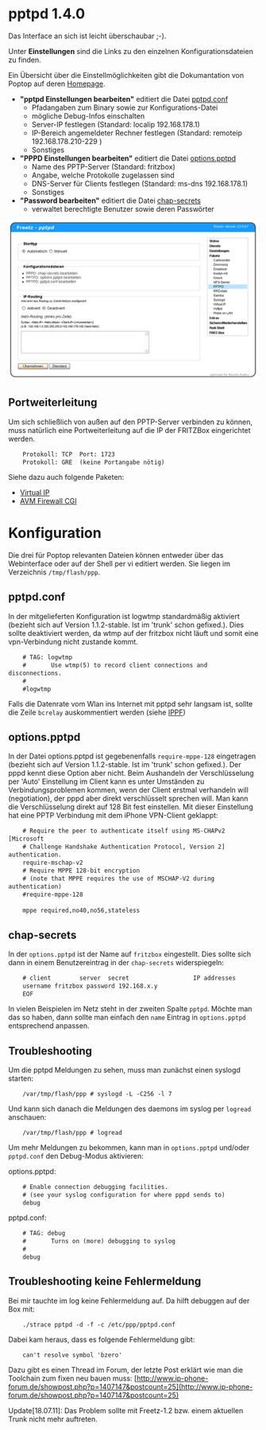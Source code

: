 # pptpd 1.4.0

Das Interface an sich ist leicht überschaubar ;-).

Unter **Einstellungen** sind die Links zu den einzelnen
Konfigurationsdateien zu finden.

Ein Übersicht über die Einstellmöglichkeiten gibt die Dokumantation von
Poptop auf deren
[Homepage](http://poptop.sourceforge.net/dox/).

-   **"pptpd Einstellungen bearbeiten"** editiert die Datei
    [pptpd.conf](http://poptop.sourceforge.net/dox/pptpd.conf.txt)
    -   Pfadangaben zum Binary sowie zur Konfigurations-Datei
    -   mögliche Debug-Infos einschalten
    -   Server-IP festlegen (Standard: localip 192.168.178.1)
    -   IP-Bereich angemeldeter Rechner festlegen (Standard: remoteip
        192.168.178.210-229 )
    -   Sonstiges
-   **"PPPD Einstellungen bearbeiten"** editiert die Datei
    [options.pptpd](http://poptop.sourceforge.net/dox/options.pptpd.txt)
    -   Name des PPTP-Server (Standard: fritzbox)
    -   Angabe, welche Protokolle zugelassen sind
    -   DNS-Server für Clients festlegen (Standard: ms-dns
        192.168.178.1)
    -   Sonstiges
-   **"Password bearbeiten"** editiert die Datei
    [chap-secrets](http://poptop.sourceforge.net/dox/chap-secrets.txt)
    -   verwaltet berechtigte Benutzer sowie deren Passwörter

[![pptpd Einstellungen](../../docs/screenshots/38_md.png)](../../docs/screenshots/38.png)

Portweiterleitung
-----------------

Um sich schließlich von außen auf den PPTP-Server verbinden zu können,
muss natürlich eine Portweiterleitung auf die IP der FRITZBox
eingerichtet werden.

```
	Protokoll: TCP  Port: 1723
	Protokoll: GRE  (keine Portangabe nötig)
```

Siehe dazu auch folgende Paketen:

-   [Virtual IP](../virtualip-cgi/README.md)
-   [AVM Firewall CGI](../avm-firewall/README.md)

Konfiguration
=============

Die drei für Poptop relevanten Dateien können entweder über das
Webinterface oder auf der Shell per vi editiert
werden. Sie liegen im Verzeichnis `/tmp/flash/ppp`.

pptpd.conf
----------

In der mitgelieferten Konfiguration ist logwtmp standardmäßig aktiviert
(bezieht sich auf Version 1.1.2-stable. Ist im 'trunk' schon
gefixed.). Dies sollte deaktiviert werden, da wtmp auf der fritzbox
nicht läuft und somit eine vpn-Verbindung nicht zustande kommt.

```
	# TAG: logwtmp
	#       Use wtmp(5) to record client connections and disconnections.
	#
	#logwtmp
```

Falls die Datenrate vom Wlan ins Internet mit pptpd sehr langsam ist,
sollte die Zeile `bcrelay` auskommentiert werden (siehe
[IPPF](http://www.ip-phone-forum.de/showthread.php?t=201539))

options.pptpd
-------------

In der Datei options.pptpd ist gegebenenfalls `require-mppe-128`
eingetragen (bezieht sich auf Version 1.1.2-stable. Ist im 'trunk'
schon gefixed.). Der pppd kennt diese Option aber nicht. Beim Aushandeln
der Verschlüsselung per 'Auto' Einstellung im Client kann es unter
Umständen zu Verbindungsproblemen kommen, wenn der Client erstmal
verhandeln will (negotiation), der pppd aber direkt verschlüsselt
sprechen will. Man kann die Verschlüsselung direkt auf 128 Bit fest
einstellen. Mit dieser Einstellung hat eine PPTP Verbindung mit dem
iPhone VPN-Client geklappt:

```
	# Require the peer to authenticate itself using MS-CHAPv2 [Microsoft
	# Challenge Handshake Authentication Protocol, Version 2] authentication.
	require-mschap-v2
	# Require MPPE 128-bit encryption
	# (note that MPPE requires the use of MSCHAP-V2 during authentication)
	#require-mppe-128

	mppe required,no40,no56,stateless
```

chap-secrets
------------

In der `options.pptpd` ist der Name auf `fritzbox` eingestellt. Dies
sollte sich dann in einem Benutzereintrag in der `chap-secrets`
widerspiegeln:

```
	# client        server  secret                  IP addresses
	username fritzbox password 192.168.x.y
	EOF
```

In vielen Beispielen im Netz steht in der zweiten Spalte `pptpd`. Möchte
man das so haben, dann sollte man einfach den `name` Eintrag in
`options.pptpd` entsprechend anpassen.

Troubleshooting
---------------

Um die pptpd Meldungen zu sehen, muss man zunächst einen syslogd
starten:

```
	/var/tmp/flash/ppp # syslogd -L -C256 -l 7
```

Und kann sich danach die Meldungen des daemons im syslog per `logread`
anschauen:

```
	/var/tmp/flash/ppp # logread
```

Um mehr Meldungen zu bekommen, kann man in `options.pptpd` und/oder
`pptpd.conf` den Debug-Modus aktivieren:

options.pptpd:

```
	# Enable connection debugging facilities.
	# (see your syslog configuration for where pppd sends to)
	debug
```

pptpd.conf:

```
	# TAG: debug
	#       Turns on (more) debugging to syslog
	#
	debug
```

Troubleshooting keine Fehlermeldung
-----------------------------------

Bei mir tauchte im log keine Fehlermeldung auf. Da hilft debuggen auf
der Box mit:

```
	./strace pptpd -d -f -c /etc/ppp/pptpd.conf
```

Dabei kam heraus, dass es folgende Fehlermeldung gibt:

```
	can't resolve symbol 'bzero'
```

Dazu gibt es einen Thread im Forum, der letzte Post erklärt wie man die
Toolchain zum fixen neu bauen muss:
[http://www.ip-phone-forum.de/showpost.php?p=1407147&postcount=25](http://www.ip-phone-forum.de/showpost.php?p=1407147&postcount=25)

Update[18.07.11]: Das Problem sollte mit Freetz-1.2 bzw. einem
aktuellen Trunk nicht mehr auftreten.

